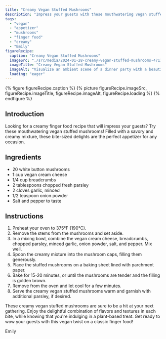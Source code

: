```yaml
---
title: "Creamy Vegan Stuffed Mushrooms"
description: "Impress your guests with these mouthwatering vegan stuffed mushrooms! Filled with a savory and creamy mixture, these bite-sized delights are the perfect appetizer for any occasion."
tags:
  - "vegan"
  - "appetizer"
  - "mushrooms"
  - "finger food"
  - "creamy"
  - "Emily"
figureRecipe: 
  caption: "Creamy Vegan Stuffed Mushrooms"
  imageSrc: "./src/media/2024-01-28-creamy-vegan-stuffed-mushrooms-4717.png"
  imageTitle: "Creamy Vegan Stuffed Mushrooms"
  imageAlt: "Visualize an ambient scene of a dinner party with a beautiful table set. The centerpiece is a plate full of appetizing vegan stuffed mushrooms, filled to the top with a savory and creamy mixture. The table is bathed in the soft glow of delicate light, highlighting the rich colors and textures of the mushrooms and other finger foods. The atmosphere radiates warmth and sociability, setting the perfect mood for enjoying outstanding food and delightful companionship. The inviting allure of the vegan stuffed mushrooms promises a distinctive voyage for the taste buds."
  loading: "eager"
---
```


{% figure figureRecipe.caption %}
{% picture figureRecipe.imageSrc, figureRecipe.imageTitle, figureRecipe.imageAlt, figureRecipe.loading %}
{% endfigure %}

## Introduction

Looking for a creamy finger food recipe that will impress your guests? Try these mouthwatering vegan stuffed mushrooms! Filled with a savory and creamy mixture, these bite-sized delights are the perfect appetizer for any occasion.

## Ingredients

- 20 white button mushrooms
- 1 cup vegan cream cheese
- 1/4 cup breadcrumbs
- 2 tablespoons chopped fresh parsley
- 2 cloves garlic, minced
- 1/2 teaspoon onion powder
- Salt and pepper to taste

## Instructions

1. Preheat your oven to 375°F (190°C).
2. Remove the stems from the mushrooms and set aside.
3. In a mixing bowl, combine the vegan cream cheese, breadcrumbs, chopped parsley, minced garlic, onion powder, salt, and pepper. Mix well.
4. Spoon the creamy mixture into the mushroom caps, filling them generously.
5. Place the stuffed mushrooms on a baking sheet lined with parchment paper.
6. Bake for 15-20 minutes, or until the mushrooms are tender and the filling is golden brown.
7. Remove from the oven and let cool for a few minutes.
8. Serve the creamy vegan stuffed mushrooms warm and garnish with additional parsley, if desired.

These creamy vegan stuffed mushrooms are sure to be a hit at your next gathering. Enjoy the delightful combination of flavors and textures in each bite, while knowing that you're indulging in a plant-based treat. Get ready to wow your guests with this vegan twist on a classic finger food!

Emily

